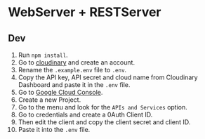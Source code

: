 # WebServer + RESTServer

## Dev
1. Run `npm install`.
2. Go to [cloudinary](https://cloudinary.com/) and create an account.
3. Rename the `.example.env` file to `.env`.
4. Copy the API key, API secret and cloud name from Cloudinary Dashboard and paste it in the `.env` file.
5. Go to [Google Cloud Console](https://console.cloud.google.com/).
6. Create a new Project.
7. Go to the menu and look for the `APIs and Services` option.
8. Go to credentials and create a 0Auth Client ID.
9. Then edit the client and copy the client secret and client ID.
10. Paste it into the `.env` file.
